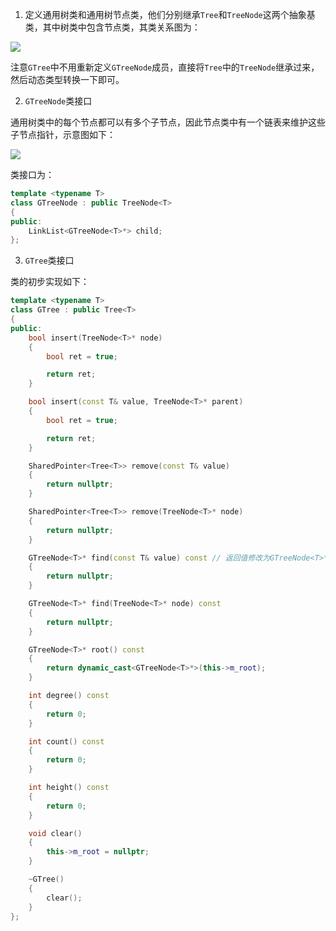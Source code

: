 1. 定义通用树类和通用树节点类，他们分别继承`Tree`和`TreeNode`这两个抽象基类，其中树类中包含节点类，其类关系图为：

![](https://md-pic-1259272405.cos.ap-guangzhou.myqcloud.com/img/20200611004455.png)

注意`GTree`中不用重新定义`GTreeNode`成员，直接将`Tree`中的`TreeNode`继承过来，然后动态类型转换一下即可。

2. `GTreeNode`类接口

通用树类中的每个节点都可以有多个子节点，因此节点类中有一个链表来维护这些子节点指针，示意图如下：

![](https://md-pic-1259272405.cos.ap-guangzhou.myqcloud.com/img/20200611011737.png)

类接口为：

```cpp
template <typename T>
class GTreeNode : public TreeNode<T>
{
public:
    LinkList<GTreeNode<T>*> child;
};
```

3. `GTree`类接口

类的初步实现如下：

```cpp
template <typename T>
class GTree : public Tree<T>
{
public:
    bool insert(TreeNode<T>* node)
    {
        bool ret = true;

        return ret;
    }

    bool insert(const T& value, TreeNode<T>* parent)
    {
        bool ret = true;

        return ret;
    }

    SharedPointer<Tree<T>> remove(const T& value)
    {
        return nullptr;
    }

    SharedPointer<Tree<T>> remove(TreeNode<T>* node)
    {
        return nullptr;
    }

    GTreeNode<T>* find(const T& value) const // 返回值修改为GTreeNode<T>*
    {
        return nullptr;
    }

    GTreeNode<T>* find(TreeNode<T>* node) const
    {
        return nullptr;
    }

    GTreeNode<T>* root() const
    {
        return dynamic_cast<GTreeNode<T>*>(this->m_root);
    }

    int degree() const
    {
        return 0;
    }

    int count() const
    {
        return 0;
    }

    int height() const
    {
        return 0;
    }

    void clear()
    {
        this->m_root = nullptr;
    }

    ~GTree()
    {
        clear();
    }
};
```